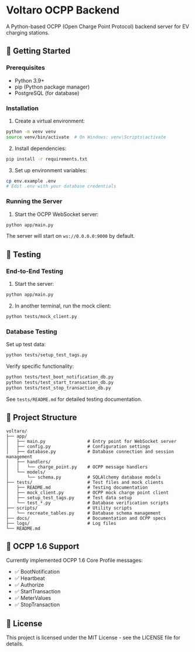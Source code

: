# Voltaro OCPP Backend

A Python-based OCPP (Open Charge Point Protocol) backend server for EV charging stations.

## 🚀 Getting Started

### Prerequisites

- Python 3.9+
- pip (Python package manager)
- PostgreSQL (for database)

### Installation

1. Create a virtual environment:

```bash
python -m venv venv
source venv/bin/activate  # On Windows: venv\Scripts\activate
```

2. Install dependencies:

```bash
pip install -r requirements.txt
```

3. Set up environment variables:

```bash
cp env.example .env
# Edit .env with your database credentials
```

### Running the Server

1. Start the OCPP WebSocket server:

```bash
python app/main.py
```

The server will start on `ws://0.0.0.0:9000` by default.

## 🧪 Testing

### End-to-End Testing

1. Start the server:
```bash
python app/main.py
```

2. In another terminal, run the mock client:
```bash
python tests/mock_client.py
```

### Database Testing

Set up test data:
```bash
python tests/setup_test_tags.py
```

Verify specific functionality:
```bash
python tests/test_boot_notification_db.py
python tests/test_start_transaction_db.py
python tests/test_stop_transaction_db.py
```

See `tests/README.md` for detailed testing documentation.

## 📝 Project Structure

```
voltaro/
├── app/
│   ├── main.py                # Entry point for WebSocket server
│   ├── config.py              # Configuration settings
│   ├── database.py            # Database connection and session management
│   ├── handlers/
│   │   └── charge_point.py    # OCPP message handlers
│   └── models/
│       └── schema.py          # SQLAlchemy database models
├── tests/                     # Test files and mock clients
│   ├── README.md              # Testing documentation
│   ├── mock_client.py         # OCPP mock charge point client
│   ├── setup_test_tags.py     # Test data setup
│   └── test_*.py              # Database verification scripts
├── scripts/                   # Utility scripts
│   └── recreate_tables.py     # Database schema management
├── docs/                      # Documentation and OCPP specs
├── logs/                      # Log files
└── README.md
```

## 🔌 OCPP 1.6 Support

Currently implemented OCPP 1.6 Core Profile messages:
- ✅ BootNotification
- ✅ Heartbeat
- ✅ Authorize
- ✅ StartTransaction
- ✅ MeterValues
- ✅ StopTransaction

## 📄 License

This project is licensed under the MIT License - see the LICENSE file for details.

